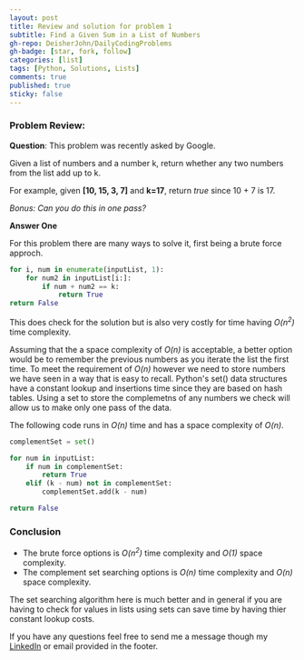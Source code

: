 ```yaml
---
layout: post
title: Review and solution for problem 1
subtitle: Find a Given Sum in a List of Numbers
gh-repo: DeisherJohn/DailyCodingProblems
gh-badge: [star, fork, follow]
categories: [list]
tags: [Python, Solutions, Lists]
comments: true
published: true
sticky: false
---
```


### Problem Review:

**Question**: This problem was recently asked by Google.

Given a list of numbers and a number k, return whether any two numbers from the list add up to k.

For example, given <b>[10, 15, 3, 7]</b> and <b>k=17</b>, return _true_ since 10 + 7 is 17.

_Bonus: Can you do this in one pass?_

**Answer One**

For this problem there are many ways to solve it, first being a brute force approch. 

```python
for i, num in enumerate(inputList, 1):
    for num2 in inputList[i:]:
        if num + num2 == k:
            return True
return False
```

This does check for the solution but is also very costly for time having _O(n<sup>2</sup>)_ time complexity. 

Assuming that the a space complexity of _O(n)_ is acceptable, a better option would be to remember the previous numbers as you iterate the list the first time. To meet the requirement of _O(n)_ however we need to store numbers we have seen in a way that is easy to recall. Python's set() data structures have a constant lookup and insertions time since they are based on hash tables. Using a set to store the complemetns of any numbers we check will allow us to make only one pass of the data. 

The following code runs in _O(n)_ time and has a space complexity of _O(n)_. 

```python
complementSet = set()

for num in inputList:
    if num in complementSet:
        return True
    elif (k - num) not in complementSet:
        complementSet.add(k - num)

return False
```

### Conclusion

- The brute force options is _O(n<sup>2</sup>)_ time complexity and _O(1)_ space complexity.
- The complement set searching options is _O(n)_ time complexity and _O(n)_ space complexity.

The set searching algorithm here is much better and in general if you are having to check for values in lists using sets can save time by having thier constant lookup costs. 

If you have any questions feel free to send me a message though my [LinkedIn](https://www.linkedin.com/in/john-deisher/) or email provided in the footer.
